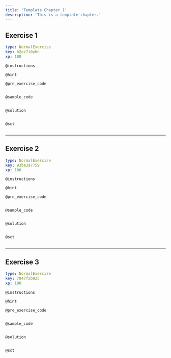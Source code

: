 ```yaml
---
title: 'Template Chapter 1'
description: 'This is a template chapter.'
---
```


## Exercise 1

```yaml
type: NormalExercise
key: h2oz7i0y6n
xp: 100
```



`@instructions`


`@hint`


`@pre_exercise_code`
```{r}

```

`@sample_code`
```{r}

```

`@solution`
```{r}

```

`@sct`
```{r}

```

---

## Exercise 2

```yaml
type: NormalExercise
key: 93ba3a7759
xp: 100
```



`@instructions`


`@hint`


`@pre_exercise_code`

```{r}

```


`@sample_code`

```{r}

```


`@solution`

```{r}

```


`@sct`

```{r}

```


---

## Exercise 3

```yaml
type: NormalExercise
key: 7847f2b825
xp: 100
```



`@instructions`


`@hint`


`@pre_exercise_code`

```{r}

```


`@sample_code`

```{r}

```


`@solution`

```{r}

```


`@sct`

```{r}

```
